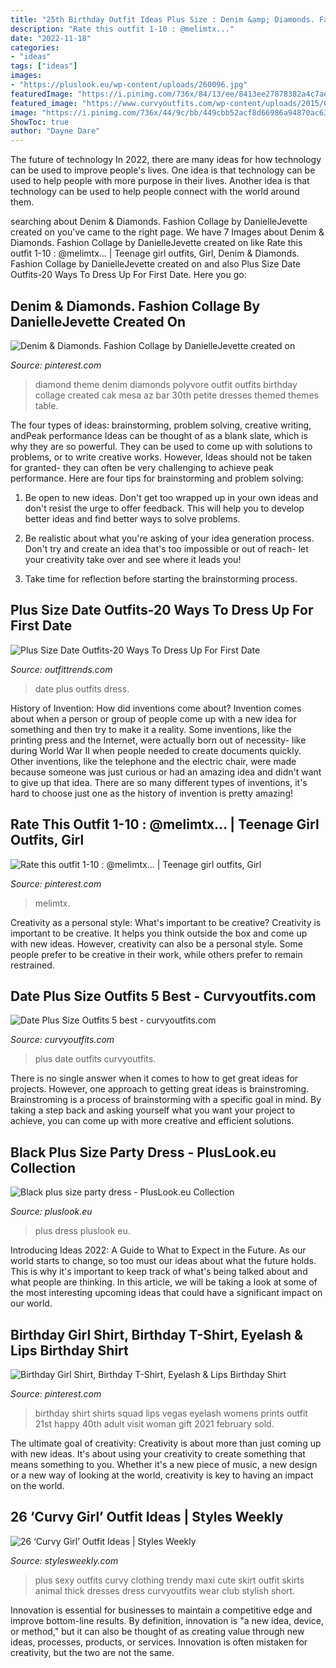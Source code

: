 ```yaml
---
title: "25th Birthday Outfit Ideas Plus Size : Denim &amp; Diamonds. Fashion Collage By Daniellejevette Created On"
description: "Rate this outfit 1-10 : @melimtx..."
date: "2022-11-18"
categories:
- "ideas"
tags: ["ideas"]
images:
- "https://pluslook.eu/wp-content/uploads/260096.jpg"
featuredImage: "https://i.pinimg.com/736x/84/13/ee/8413ee27878382a4c7ae943f57c447e2.jpg"
featured_image: "https://www.curvyoutfits.com/wp-content/uploads/2015/05/date-plus-size-outfits-5-best1.jpg"
image: "https://i.pinimg.com/736x/44/9c/bb/449cbb52acf8d66986a94870ac63ecb7--diamond-theme-diamond-party.jpg"
ShowToc: true
author: "Dayne Dare"
---
```



The future of technology
In 2022, there are many ideas for how technology can be used to improve people's lives. One idea is that technology can be used to help people with more purpose in their lives. Another idea is that technology can be used to help people connect with the world around them.

	

		
searching about Denim &amp; Diamonds. Fashion Collage by DanielleJevette created on you've came to the right page. We have 7 Images about Denim &amp; Diamonds. Fashion Collage by DanielleJevette created on like Rate this outfit 1-10 : @melimtx... | Teenage girl outfits, Girl, Denim &amp; Diamonds. Fashion Collage by DanielleJevette created on and also Plus Size Date Outfits-20 Ways To Dress Up For First Date. Here you go:
		
    
## Denim &amp; Diamonds. Fashion Collage By DanielleJevette Created On

<img loading=lazy src="https://i.pinimg.com/736x/44/9c/bb/449cbb52acf8d66986a94870ac63ecb7--diamond-theme-diamond-party.jpg" onerror="this.onerror=null;this.src='https://tse4.mm.bing.net/th?id=OIP.tPDafh7SZ5Wf10kxnsEIzwHaHW&amp;pid=15.1';" alt="Denim &amp; Diamonds. Fashion Collage by DanielleJevette created on">

_Source: pinterest.com_

>diamond theme denim diamonds polyvore outfit outfits birthday collage created cak mesa az bar 30th petite dresses themed themes table. 

	

The four types of ideas: brainstorming, problem solving, creative writing, andPeak performance
Ideas can be thought of as a blank slate, which is why they are so powerful. They can be used to come up with solutions to problems, or to write creative works. However, Ideas should not be taken for granted- they can often be very challenging to achieve peak performance. Here are four tips for brainstorming and problem solving:
1. Be open to new ideas. Don't get too wrapped up in your own ideas and don't resist the urge to offer feedback. This will help you to develop better ideas and find better ways to solve problems.

2. Be realistic about what you're asking of your idea generation process. Don't try and create an idea that's too impossible or out of reach- let your creativity take over and see where it leads you!

3. Take time for reflection before starting the brainstorming process.

    
## Plus Size Date Outfits-20 Ways To Dress Up For First Date

<img loading=lazy src="https://www.outfittrends.com/wp-content/uploads/2017/03/doll-up.jpg" onerror="this.onerror=null;this.src='https://tse4.mm.bing.net/th?id=OIP.I3g23kfVHDppWvUMhAt6zgHaLL&amp;pid=15.1';" alt="Plus Size Date Outfits-20 Ways To Dress Up For First Date">

_Source: outfittrends.com_

>date plus outfits dress. 

	

History of Invention: How did inventions come about?
Invention comes about when a person or group of people come up with a new idea for something and then try to make it a reality. Some inventions, like the printing press and the Internet, were actually born out of necessity- like during World War II when people needed to create documents quickly. Other inventions, like the telephone and the electric chair, were made because someone was just curious or had an amazing idea and didn't want to give up that idea. There are so many different types of inventions, it's hard to choose just one as the history of invention is pretty amazing!

    
## Rate This Outfit 1-10 : @melimtx... | Teenage Girl Outfits, Girl

<img loading=lazy src="https://i.pinimg.com/736x/84/13/ee/8413ee27878382a4c7ae943f57c447e2.jpg" onerror="this.onerror=null;this.src='https://tse3.mm.bing.net/th?id=OIP.fKSzXZMD41StKFQ4c4rWngHaJO&amp;pid=15.1';" alt="Rate this outfit 1-10 : @melimtx... | Teenage girl outfits, Girl">

_Source: pinterest.com_

>melimtx. 

	

Creativity as a personal style: What's important to be creative?
Creativity is important to be creative. It helps you think outside the box and come up with new ideas. However, creativity can also be a personal style. Some people prefer to be creative in their work, while others prefer to remain restrained.

    
## Date Plus Size Outfits 5 Best - Curvyoutfits.com

<img loading=lazy src="https://www.curvyoutfits.com/wp-content/uploads/2015/05/date-plus-size-outfits-5-best1.jpg" onerror="this.onerror=null;this.src='https://tse3.mm.bing.net/th?id=OIP.51USShqHJ_oZAN2eLDG-pQHaLL&amp;pid=15.1';" alt="Date Plus Size Outfits 5 best - curvyoutfits.com">

_Source: curvyoutfits.com_

>plus date outfits curvyoutfits. 

	

There is no single answer when it comes to how to get great ideas for projects. However, one approach to getting great ideas is brainstroming. Brainstroming is a process of brainstorming with a specific goal in mind. By taking a step back and asking yourself what you want your project to achieve, you can come up with more creative and efficient solutions.

    
## Black Plus Size Party Dress - PlusLook.eu Collection

<img loading=lazy src="https://pluslook.eu/wp-content/uploads/260096.jpg" onerror="this.onerror=null;this.src='https://tse4.mm.bing.net/th?id=OIP.5FZc-D1RcqbmHj4A2PoGtAHaL3&amp;pid=15.1';" alt="Black plus size party dress - PlusLook.eu Collection">

_Source: pluslook.eu_

>plus dress pluslook eu. 

	

Introducing Ideas 2022: A Guide to What to Expect in the Future. As our world starts to change, so too must our ideas about what the future holds. This is why it's important to keep track of what's being talked about and what people are thinking. In this article, we will be taking a look at some of the most interesting upcoming ideas that could have a significant impact on our world.

    
## Birthday Girl Shirt, Birthday T-Shirt, Eyelash &amp; Lips Birthday Shirt

<img loading=lazy src="https://i.pinimg.com/originals/82/2b/05/822b0553625e11f65d4f76bebbc4919b.jpg" onerror="this.onerror=null;this.src='https://tse3.mm.bing.net/th?id=OIP.6E7rUktAe5Llv1UIsaAwMwHaJ4&amp;pid=15.1';" alt="Birthday Girl Shirt, Birthday T-Shirt, Eyelash &amp; Lips Birthday Shirt">

_Source: pinterest.com_

>birthday shirt shirts squad lips vegas eyelash womens prints outfit 21st happy 40th adult visit woman gift 2021 february sold. 

	

The ultimate goal of creativity:
Creativity is about more than just coming up with new ideas. It's about using your creativity to create something that means something to you. Whether it's a new piece of music, a new design or a new way of looking at the world, creativity is key to having an impact on the world.

    
## 26 ‘Curvy Girl’ Outfit Ideas | Styles Weekly

<img loading=lazy src="http://stylesweekly.com/wp-content/uploads/2015/05/Animal-print-and-maxi-skirt.jpg" onerror="this.onerror=null;this.src='https://tse1.mm.bing.net/th?id=OIP.sObvILvpbB_jeaAG42LX_QHaLH&amp;pid=15.1';" alt="26 ‘Curvy Girl’ Outfit Ideas | Styles Weekly">

_Source: stylesweekly.com_

>plus sexy outfits curvy clothing trendy maxi cute skirt outfit skirts animal thick dresses dress curvyoutfits wear club stylish short. 

	

Innovation is essential for businesses to maintain a competitive edge and improve bottom-line results. By definition, innovation is "a new idea, device, or method," but it can also be thought of as creating value through new ideas, processes, products, or services. Innovation is often mistaken for creativity, but the two are not the same.

